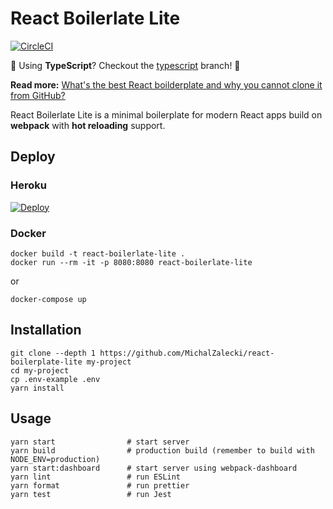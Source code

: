 # React Boilerlate Lite

[![CircleCI](https://circleci.com/gh/MichalZalecki/react-boilerplate-lite.svg?style=svg)](https://circleci.com/gh/MichalZalecki/react-boilerplate-lite)

💙 Using **TypeScript**? Checkout the [typescript](https://github.com/MichalZalecki/react-boilerplate-lite/tree/typescript) branch! 💙

**Read more:** [What's the best React boilderplate and why you cannot clone it from GitHub?](https://michalzalecki.com/the-best-react-boilerplate/)

React Boilerlate Lite is a minimal boilerplate for modern React apps build on **webpack** with **hot reloading** support.

## Deploy

### Heroku

[![Deploy](https://www.herokucdn.com/deploy/button.svg)](https://heroku.com/deploy)

### Docker

    docker build -t react-boilerlate-lite .
    docker run --rm -it -p 8080:8080 react-boilerlate-lite

or

    docker-compose up

## Installation

```
git clone --depth 1 https://github.com/MichalZalecki/react-boilerplate-lite my-project
cd my-project
cp .env-example .env
yarn install
```

## Usage

```
yarn start                # start server
yarn build                # production build (remember to build with NODE_ENV=production)
yarn start:dashboard      # start server using webpack-dashboard
yarn lint                 # run ESLint
yarn format               # run prettier
yarn test                 # run Jest
```
